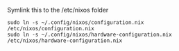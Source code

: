 Symlink this to the /etc/nixos folder

```shell
sudo ln -s ~/.config/nixos/configuration.nix /etc/nixos/configuration.nix
sudo ln -s ~/.config/nixos/hardware-configuration.nix /etc/nixos/hardware-configuration.nix
```
